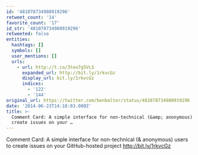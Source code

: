 ```yaml
---
id: '481078734980919296'
retweet_count: '14'
favorite_count: '17'
id_str: '481078734980919296'
retweeted: false
entities:
  hashtags: []
  symbols: []
  user_mentions: []
  urls:
    - url: http://t.co/3teo7g5VLS
      expanded_url: http://bit.ly/1rkvcGz
      display_url: bit.ly/1rkvcGz
      indices:
        - '122'
        - '144'
original_url: https://twitter.com/benbalter/status/481078734980919296
date: '2014-06-23T14:18:03.000Z'
title: >-
  Comment Card: A simple interface for non-technical (&amp; anonymous) users to
  create issues on your …
---
```


Comment Card: A simple interface for non-technical (&amp; anonymous) users to create issues on your GitHub-hosted project http://bit.ly/1rkvcGz